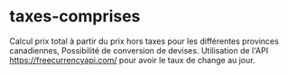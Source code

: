 # taxes-comprises
Calcul prix total à partir du prix hors taxes pour les différentes provinces canadiennes,
Possibilité de conversion de devises. Utilisation de l'API https://freecurrencyapi.com/ pour avoir le taux de change au jour.
